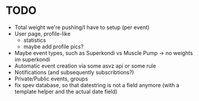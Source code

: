 # TODO

- Total weight we're pushing/I have to setup (per event)
- User page, profile-like
    + statistics
    + maybe add profile pics?
- Maybe event types, such as Superkondi vs Muscle Pump -> no weights im superkondi
- Automatic event creation via some asvz api or some rule
- Notifications (and subsequently subscribtions?)
- Private/Public events, groups
- fix spev database, so that datestring is not a field anymore (with a template helper and the actual date field)

